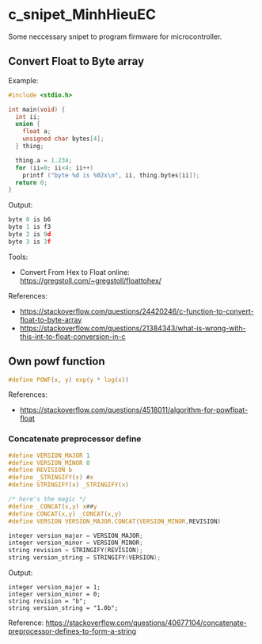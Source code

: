 # c_snipet_MinhHieuEC

Some neccessary snipet to program firmware for microcontroller.

## Convert Float to Byte array

Example:

```c
#include <stdio.h>

int main(void) {
  int ii;
  union {
    float a;
    unsigned char bytes[4];
  } thing;

  thing.a = 1.234;
  for (ii=0; ii<4; ii++) 
    printf ("byte %d is %02x\n", ii, thing.bytes[ii]);
  return 0;
}
```

Output:

```c
byte 0 is b6
byte 1 is f3
byte 2 is 9d
byte 3 is 3f
```

Tools:
- Convert From Hex to Float online: https://gregstoll.com/~gregstoll/floattohex/

References:
- https://stackoverflow.com/questions/24420246/c-function-to-convert-float-to-byte-array
- https://stackoverflow.com/questions/21384343/what-is-wrong-with-this-int-to-float-conversion-in-c

## Own powf function

```c
#define POWF(x, y) exp(y * log(x))
```
References:
- https://stackoverflow.com/questions/4518011/algorithm-for-powfloat-float

### Concatenate preprocessor define
```c
#define VERSION_MAJOR 1
#define VERSION_MINOR 0
#define REVISION b
#define _STRINGIFY(x) #x
#define STRINGIFY(x) _STRINGIFY(x)

/* here's the magic */
#define _CONCAT(x,y) x##y
#define CONCAT(x,y) _CONCAT(x,y)
#define VERSION VERSION_MAJOR.CONCAT(VERSION_MINOR,REVISION)

integer version_major = VERSION_MAJOR;
integer version_minor = VERSION_MINOR;
string revision = STRINGIFY(REVISION);
string version_string = STRINGIFY(VERSION);
```
Output:
```
integer version_major = 1;
integer version_minor = 0;
string revision = "b";
string version_string = "1.0b";
```
Reference: https://stackoverflow.com/questions/40677104/concatenate-preprocessor-defines-to-form-a-string
